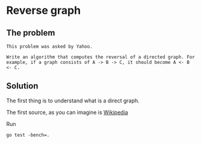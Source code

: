 # Reverse graph

## The problem
```
This problem was asked by Yahoo.

Write an algorithm that computes the reversal of a directed graph. For example, if a graph consists of A -> B -> C, it should become A <- B <- C.
```

## Solution

The first thing is to understand what is a direct graph.

The first source, as you can imagine is [Wikipedia](https://en.wikipedia.org/wiki/Directed_graph)



Run

```
go test -bench=.
```